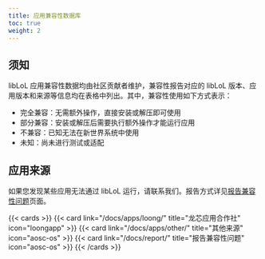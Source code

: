 ```yaml
---
title: 应用兼容性数据库
toc: true
weight: 2
---
```


## 须知

libLoL 应用兼容性数据均由社区贡献者维护，兼容性报告对应的 libLoL 版本、应用版本和来源等信息均在表格中列出。其中，兼容性使用如下方式表示：

- 完全兼容：无需额外操作，直接安装或解压即可使用
- 部分兼容：安装或解压后需要执行额外操作才能运行应用
- 不兼容：已知无法在新世界系统中使用
- 未知：尚未进行测试或适配

## 应用来源

如果您发现某些应用无法通过 libLoL 运行，请联系我们。报告方式详见[报告兼容性问题](/docs/report/)页面。

{{< cards >}} 
{{< card link="/docs/apps/loong/" title="龙芯应用合作社" icon="loongapp" >}}
{{< card link="/docs/apps/other/" title="其他来源" icon="aosc-os" >}}
{{< card link="/docs/report/" title="报告兼容性问题" icon="aosc-os" >}}
{{< /cards >}}


